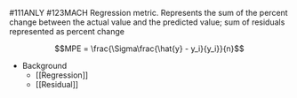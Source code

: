 #111ANLY #123MACH 
Regression metric. Represents the sum of the percent change between the actual value and the predicted value; sum of residuals represented as percent change

$$MPE = \frac{\Sigma\frac{\hat{y} - y_i}{y_i}}{n}$$
- Background
	- [[Regression]]
	- [[Residual]]